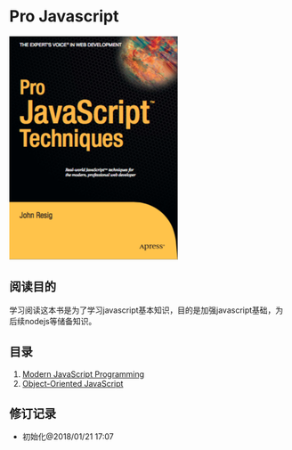 # Pro Javascript   
![Pro Javascript](/images/projavascript/cover.png)   

## 阅读目的   
学习阅读这本书是为了学习javascript基本知识，目的是加强javascript基础，为后续nodejs等储备知识。    

## 目录   
1. [Modern JavaScript Programming](#/md/projavascript/chapter1/note.md)      
2. [Object-Oriented JavaScript](#/md/projavascript/chapter2/note.md)   

## 修订记录   
- 初始化@2018/01/21 17:07
